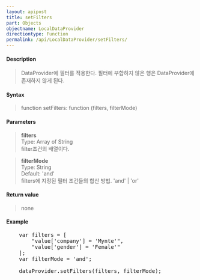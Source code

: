 ```yaml
---
layout: apipost
title: setFilters
part: Objects
objectname: LocalDataProvider
directiontype: Function
permalink: /api/LocalDataProvider/setFilters/
---
```



#### Description

> DataProvider에 필터를 적용한다. 필터에 부합하지 않은 행은 DataProvider에 존재하지 않게 된다.

#### Syntax

> function setFilters: function (filters, filterMode)

#### Parameters

> **filters**  
> Type: Array of String  
> filter조건의 배열이다.

> **filterMode**  
> Type: String  
> Default: 'and'  
> filters에 지정된 필터 조건들의 합산 방법. 'and' \| 'or'

#### Return value

> none

#### Example

<pre class="prettyprint">
    var filters = [
        "value['company'] = 'Mynte'",
        "value['gender'] = 'Female'"
    ];
    var filterMode = 'and';

    dataProvider.setFilters(filters, filterMode);	
</pre>
